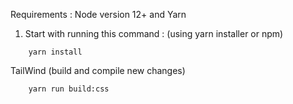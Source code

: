 Requirements : Node version 12+ and Yarn 

1) Start with running this command : (using yarn installer or npm)

```
    yarn install
```

TailWind (build and compile new changes)

```
    yarn run build:css
```

